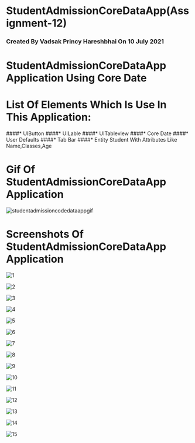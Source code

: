 # StudentAdmissionCoreDataApp(Assignment-12)
### Created By Vadsak Princy Hareshbhai  On 10 July 2021

#  StudentAdmissionCoreDataApp Application Using Core Date


# List Of Elements Which Is Use In This Application:
####* UIButton
####* UILable
####* UITableview
####* Core Date
####* User Defaults
####* Tab Bar
####* Entity Student With Attributes Like Name,Classes,Age


# Gif Of StudentAdmissionCoreDataApp Application 
![studentadmissioncodedataappgif](https://user-images.githubusercontent.com/81640415/125163887-e22a9c80-e1ac-11eb-9508-10036ac46152.gif)


# Screenshots Of StudentAdmissionCoreDataApp Application 

![1](https://user-images.githubusercontent.com/81640415/125163192-a7733500-e1a9-11eb-906d-cb43d0dae6ce.png)

![2](https://user-images.githubusercontent.com/81640415/125163210-c376d680-e1a9-11eb-9024-be3efb9c14d1.png)

![3](https://user-images.githubusercontent.com/81640415/125163236-db4e5a80-e1a9-11eb-8042-1dbe4e4c7d79.png)

![4](https://user-images.githubusercontent.com/81640415/125163244-e2756880-e1a9-11eb-9226-3c77dea1cc50.png)

![5](https://user-images.githubusercontent.com/81640415/125163222-cc67a800-e1a9-11eb-91cb-a05b0974cc98.png)

![6](https://user-images.githubusercontent.com/81640415/125163250-ea350d00-e1a9-11eb-8b07-5cdcba6e3acb.png)

![7](https://user-images.githubusercontent.com/81640415/125163254-ef925780-e1a9-11eb-98aa-afe6227c7b6c.png)

![8](https://user-images.githubusercontent.com/81640415/125163257-f5883880-e1a9-11eb-9caf-83c804d55016.png)

![9](https://user-images.githubusercontent.com/81640415/125163262-fcaf4680-e1a9-11eb-99c8-e6f43b945669.png)

![10](https://user-images.githubusercontent.com/81640415/125163269-0638ae80-e1aa-11eb-8f95-cb592bf6a10e.png)

![11](https://user-images.githubusercontent.com/81640415/125163275-0d5fbc80-e1aa-11eb-8faa-5ccf577bd869.png)

![12](https://user-images.githubusercontent.com/81640415/125163279-151f6100-e1aa-11eb-8ce4-7ec229a30d8e.png)

![13](https://user-images.githubusercontent.com/81640415/125163284-1a7cab80-e1aa-11eb-8860-4665e22eaba9.png)

![14](https://user-images.githubusercontent.com/81640415/125163292-236d7d00-e1aa-11eb-8450-86f68c066b87.png)

![15](https://user-images.githubusercontent.com/81640415/125163305-32542f80-e1aa-11eb-9d46-0ce324ef9a22.png)

